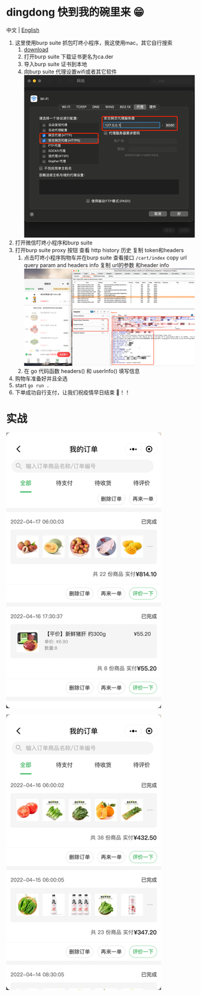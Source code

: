 # dingdong 快到我的碗里来 😁

中文 | [English](./README_EN.md)

1. 这里使用burp suite 抓包叮咚小程序，我这使用mac，其它自行搜索
   1. [download](https://portswigger.net/burp/releases/professional-community-2022-2-4?requestededition=community)
   2. 打开burp suite 下载证书更名为ca.der 
   3. 导入burp suite 证书到本地
   4. 向burp suite 代理设置wifi或者其它软件
      ![set proxy](images/wifi.png)
2. 打开微信叮咚小程序和burp suite 
3. 打开burp suite proxy 按钮 查看 http history 历史 复制 token和headers
   1. 点击叮咚小程序购物车并在burp suite 查看接口 `/cart/index`
      copy url query param and headers info 复制 url的参数 和header info
      ![copy](images/cart_api.png)
   2. 在 go 代码函数 headers() 和 userInfo() 填写信息
4. 购物车准备好并且全选
5. start `go run .`
6. 下单成功自行支付，让我们祝疫情早日结束 🍻！！

# 实战

![dingdong_1](images/dingdong1.png)

![dingdong_2](images/dingdong2.png)